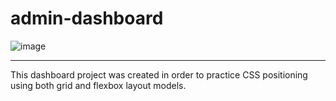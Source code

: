 # admin-dashboard

![image](https://user-images.githubusercontent.com/98855058/220809227-eec92070-e21f-4e1a-8c2a-81cb98b3e69f.png)

-----------------------

This dashboard project was created in order to practice CSS positioning using both grid and flexbox layout models.
